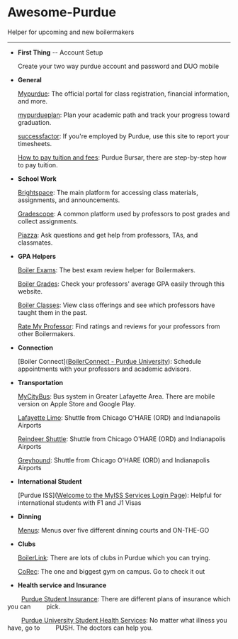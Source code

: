 # Awesome-Purdue

Helper for upcoming and new boilermakers

---

- **First Thing** -- Account Setup
  
  Create your two way purdue account and password and DUO mobile

- **General**
  
  [Mypurdue](https://mypurdue.purdue.edu): The official portal for class registration, financial information, and more.
  
  [mypurdueplan](https://mypurdueplan.purdue.edu/): Plan your academic path and track your progress toward graduation.
  
  [successfactor](https://one.purdue.edu/task/all/successfactors-employee): If you're employed by Purdue, use this site to report your timesheets.
  
  [How to pay tuition and fees]((https://www.purdue.edu/treasurer/finance/bursar-office/payment/)): Purdue Bursar, there are step-by-step how to pay tuition.

- **School Work**
  
  [Brightspace](https://purdue.brightspace.com/d2l/login): The main platform for accessing class materials, assignments, and announcements.
  
  [Gradescope](https://www.gradescope.com/): A common platform used by professors to post grades and collect assignments.
  
  [Piazza](%5Bhttps://piazza.com/%5D(https://piazza.com/)): Ask questions and get help from professors, TAs, and classmates.

- **GPA Helpers**
  
  [Boiler Exams](%5Bhttps://www.boilerexams.com/%5D(https://www.boilerexams.com/)): The best exam review helper for Boilermakers.
  
  [Boiler Grades](https://www.boilergrades.com/): Check your professors' average GPA easily through this website.
  
  [Boiler Classes](https://boilerclasses.com/): View class offerings and see which professors have taught them in the past.
  
  [Rate My Professor](https://www.ratemyprofessors.com/): Find ratings and reviews for your professors from other Boilermakers.

- **Connection**
  
  [Boiler Connect]([BoilerConnect - Purdue University](https://www.purdue.edu/boilerconnect/)): Schedule appointments with your professors and academic advisors.

- **Transportation**
  
  [MyCityBus](https://bus.gocitybus.com/RouteMap/Index): Bus system in Greater Lafayette Area. There are mobile version on Apple Store and Google Play.
  
  [Lafayette Limo](https://www.lafayettelimo.com/):  Shuttle from Chicago O'HARE (ORD) and Indianapolis Airports
  
  [Reindeer Shuttle](https://www.reindeershuttle.com/): Shuttle from Chicago O'HARE (ORD) and Indianapolis Airports
  
  [Greyhound](https://www.greyhound.com/): Shuttle from Chicago O'HARE (ORD) and Indianapolis Airports

- **International Student**
  
  [Purdue ISS]([Welcome to the MyISS Services Login Page](https://connect.iss.purdue.edu/istart/controllers/start/StartEngine.cfm)): Helpful for international students with F1 and J1 Visas

- **Dinning**
  
  [Menus](https://dining.purdue.edu/menus/): Menus over five different dinning courts and ON-THE-GO

- **Clubs**
  
  [BoilerLink](https://www.boilerlink.purdue.edu/?_gl=1*15f20yp*_gcl_au*NTQ1MDAxMTE2LjE3Mzk5MjAzMTg.*_ga*MTM2NzI0NDgyMC4xNzM5OTIwMzE4*_ga_PF1CYQ27F6*MTc0NTk2NzY3NC45LjEuMTc0NTk2ODYxMy4wLjAuMA..): There are lots of clubs in Purdue which you can trying.
  
  [CoRec](https://www.purdue.edu/recwell/): The one and biggest gym on campus. Go to check it out

- **Health service and Insurance**

        [Purdue Student Insurance](https://purdueship.myahpcare.com/): There are different plans of insurance which you can         pick.

        [Purdue University Student Health Services](https://www.purdue.edu/push/): No matter what illness you have, go to         PUSH. The doctors can help you.


